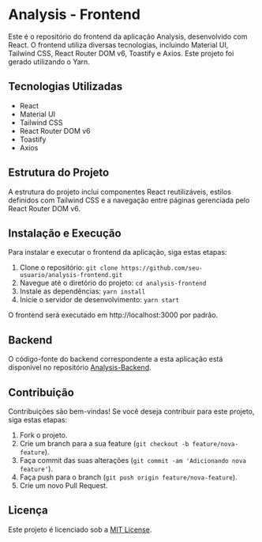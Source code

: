 # Analysis - Frontend

Este é o repositório do frontend da aplicação Analysis, desenvolvido com React. O frontend utiliza diversas tecnologias, incluindo Material UI, Tailwind CSS, React Router DOM v6, Toastify e Axios. Este projeto foi gerado utilizando o Yarn.

## Tecnologias Utilizadas

- React
- Material UI
- Tailwind CSS
- React Router DOM v6
- Toastify
- Axios

## Estrutura do Projeto

A estrutura do projeto inclui componentes React reutilizáveis, estilos definidos com Tailwind CSS e a navegação entre páginas gerenciada pelo React Router DOM v6.

## Instalação e Execução

Para instalar e executar o frontend da aplicação, siga estas etapas:

1. Clone o repositório: `git clone https://github.com/seu-usuario/analysis-frontend.git`
2. Navegue até o diretório do projeto: `cd analysis-frontend`
3. Instale as dependências: `yarn install`
4. Inicie o servidor de desenvolvimento: `yarn start`

O frontend será executado em http://localhost:3000 por padrão.

## Backend

O código-fonte do backend correspondente a esta aplicação está disponível no repositório [Analysis-Backend](https://github.com/ArtroxGabriel/Analysis-Backend).

## Contribuição

Contribuições são bem-vindas! Se você deseja contribuir para este projeto, siga estas etapas:

1. Fork o projeto.
2. Crie um branch para a sua feature (`git checkout -b feature/nova-feature`).
3. Faça commit das suas alterações (`git commit -am 'Adicionando nova feature'`).
4. Faça push para o branch (`git push origin feature/nova-feature`).
5. Crie um novo Pull Request.

## Licença

Este projeto é licenciado sob a [MIT License](LICENSE).
